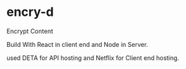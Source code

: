 # encry-d
Encrypt Content

Build With React in client end and Node in Server.

used DETA for API hosting and Netflix for Client end hosting.
